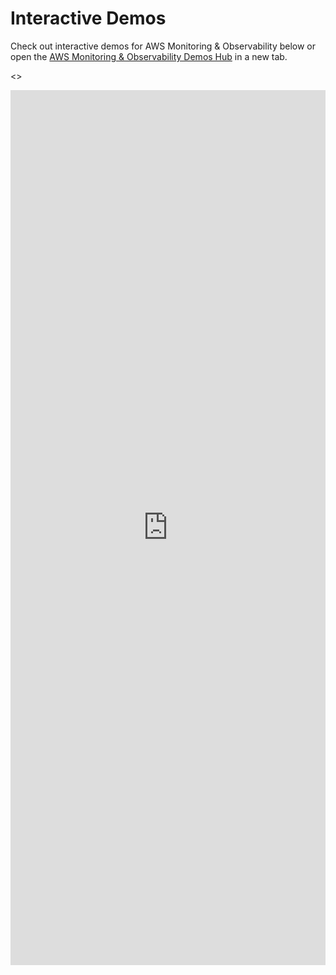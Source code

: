 
# Interactive Demos

Check out interactive demos for AWS Monitoring & Observability below or open the [AWS Monitoring & Observability Demos Hub](https://aws-cloudops.storylane.io/hub/oq1jb6vuwlyg) in a new tab.

<>
  <div>
    <script src="https://js.storylane.io/js/v2/storylane.js"></script>
    <iframe
      src="https://aws-cloudops.storylane.io/hub/oq1jb6vuwlyg?embed=inline"
      frameborder="0"
      scrolling="yes"
      allow="fullscreen"
      width="100%"
      height="1400"
      style={{"aspect-ratio": "16 / 9"}}
    ></iframe>
  </div>
</>